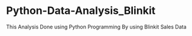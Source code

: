# Python-Data-Analysis_Blinkit
This Analysis Done using Python Programming By using Blinkit Sales Data
